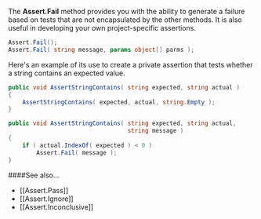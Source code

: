The <b>Assert.Fail</b> method provides you with the ability to generate a failure based
on tests that are not encapsulated by the other methods. It is also useful in
developing your own project-specific assertions.

```C#
Assert.Fail();
Assert.Fail( string message, params object[] parms );
```

Here's an example of its use to create a private assertion that tests whether a
string contains an expected value.

```C#
public void AssertStringContains( string expected, string actual )
{
    AssertStringContains( expected, actual, string.Empty );
}

public void AssertStringContains( string expected, string actual, 
                                  string message )
{
    if ( actual.IndexOf( expected ) < 0 )
        Assert.Fail( message );
}
```

####See also...
 * [[Assert.Pass]]
 * [[Assert.Ignore]]
 * [[Assert.Inconclusive]]
